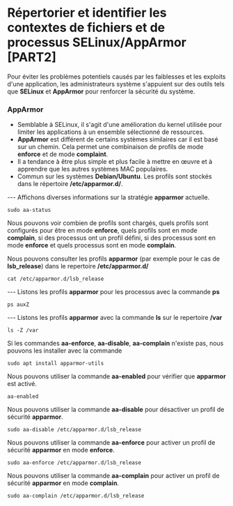 # Répertorier et identifier les contextes de fichiers et de processus SELinux/AppArmor [PART2]

Pour éviter les problèmes potentiels causés par les faiblesses et les exploits d'une application, les administrateurs système s'appuient sur des outils tels que **SELinux** et **AppArmor** pour renforcer la sécurité du système.

### AppArmor

- Semblable à SELinux, il s'agit d'une amélioration du kernel utilisée pour limiter les applications à un ensemble sélectionné de ressources.
- **AppArmor** est différent de certains systèmes similaires car il est basé sur un chemin. Cela permet une combinaison de profils de mode **enforce** et de mode **complaint**.
- Il a tendance à être plus simple et plus facile à mettre en œuvre et à apprendre que les autres systèmes MAC populaires.
- Commun sur les systèmes **Debian/Ubuntu**. Les profils sont stockés dans le répertoire **/etc/apparmor.d/**.

--- Affichons diverses informations sur la stratégie **apparmor** actuelle.

```
sudo aa-status
```

Nous pouvons voir combien de profils sont chargés, quels profils sont configurés pour être en mode **enforce**, quels profils sont en mode **complain**, si des processus ont un profil défini, si des processus sont en mode **enforce** et quels processus sont en mode **complain**.

Nous pouvons consulter les profils **apparmor** (par exemple pour le cas de **lsb_release**) dans le repertoire **/etc/apparmor.d/**

```
cat /etc/apparmor.d/lsb_release
```

--- Listons les profils **apparmor** pour les processus avec la commande **ps**

```
ps auxZ
```

--- Listons les profils **apparmor** avec la commande **ls** sur le repertoire **/var**

```
ls -Z /var
```

Si les commandes **aa-enforce**, **aa-disable**, **aa-complain** n'existe pas, nous pouvons les installer avec la commande 

```
sudo apt install apparmor-utils
```

Nous pouvons utiliser la commande **aa-enabled** pour vérifier que **apparmor** est activé.

```
aa-enabled
```

Nous pouvons utiliser la commande **aa-disable** pour désactiver un profil de sécurité **apparmor**.

```
sudo aa-disable /etc/apparmor.d/lsb_release
```

Nous pouvons utiliser la commande **aa-enforce** pour activer un profil de sécurité **apparmor** en mode **enforce**.

```
sudo aa-enforce /etc/apparmor.d/lsb_release
```

Nous pouvons utiliser la commande **aa-complain** pour activer un profil de sécurité **apparmor** en mode **complain**.

```
sudo aa-complain /etc/apparmor.d/lsb_release
```